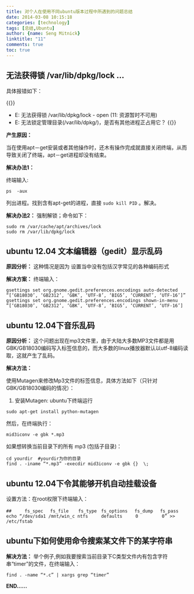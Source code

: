```yaml
---
title: 对个人在使用不同ubuntu版本过程中所遇到的问题总结
date: 2014-03-08 10:15:18
categories: [technology]
tags: [总结,Ubuntu]
author: {name: Seng Mitnick}
linktitle: "11"
comments: true
toc: true
---
```


## 无法获得锁 /var/lib/dpkg/lock ...

具体报错如下：

{{<note type="danger">}}
- E: 无法获得锁 /var/lib/dpkg/lock - open (11: 资源暂时不可用)
- E: 无法锁定管理目录(/var/lib/dpkg/)，是否有其他进程正占用它？
{{</note>}}

**产生原因：**

当在使用apt－get安装或者其他操作时，还木有操作完成就直接关闭终端，从而导致关闭了终端，apt－get进程却没有结束。

**解决办法1：**

终端输入:
~~~ shell
ps  -aux
~~~

列出进程。找到含有apt-get的进程，直接 `sudo kill PID` 。解决。 <!--more-->

**解决办法2：** 强制解锁；命令如下：

~~~ shell
sudo rm /var/cache/apt/archives/lock
sudo rm /var/lib/dpkg/lock
~~~

## ubuntu 12.04 文本编辑器（gedit）显示乱码

**原因分析：** 这种情况是因为 设置当中没有包括汉字常见的各种编码形式

**解决方案：** 终端输入：

~~~ shell
gsettings set org.gnome.gedit.preferences.encodings auto-detected “[‘GB18030’, ‘GB2312’, ‘GBK’, ‘UTF-8’, ‘BIG5’, ‘CURRENT’, ‘UTF-16’]”
gsettings set org.gnome.gedit.preferences.encodings shown-in-menu “[‘GB18030’, ‘GB2312’, ‘GBK’, ‘UTF-8’, ‘BIG5’, ‘CURRENT’, ‘UTF-16’]
~~~

## ubuntu 12.04下音乐乱码

**原因分析：**
这个问题出现在mp3文件里，由于大陆大多数MP3文件都是用GBK/GB18030编码写入标签信息的，而大多数的linux播放器默认以utf-8编码读取，这就产生了乱码。

**解决方法：**

使用Mutagen来修改Mp3文件的标签信息，具体方法如下（只针对GBK/GB18030编码的情况）：
1. 安装Mutagen:
ubuntu下终端运行
~~~ shell
sudo apt-get install python-mutagen
~~~
然后，在终端执行：
~~~ shell
mid3iconv -e gbk *.mp3
~~~
如果想转换当前目录下的所有 mp3 (包括子目录)：
~~~ shell
cd yourdir  #yourdir为你的目录
find . -iname “*.mp3” -execdir mid3iconv -e gbk {}  \;
~~~

## ubuntu 12.04下令其能够开机自动挂载设备

设置方法：在root权限下终端输入：

~~~ shell
##     fs_spec　 fs_file　  fs_type　fs_options　 fs_dump　 fs_pass
echo “/dev/sda1 /mnt/win_c ntfs     defaults     0         0” >> /etc/fstab
~~~

## ubuntu下如何使用命令搜索某文件下的某字符串

**解决方法：** 举个例子,例如我要搜索当前目录下C类型文件内有包含字符串“timer”的文件，在终端输入：
~~~ shell
find . -name “*.c” | xargs grep “timer”
~~~

**END……**
